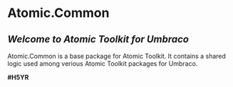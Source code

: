 # Atomic.Common

## _Welcome to Atomic Toolkit for Umbraco_
Atomic.Common is a base package for Atomic Toolkit. It contains a shared logic used among verious Atomic Toolkit packages for Umbraco.

**#H5YR**